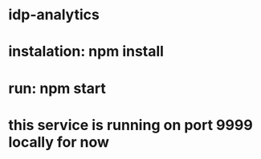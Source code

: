# idp-analytics

# instalation: npm install

# run: npm start 

# this service is running on port 9999 locally for now